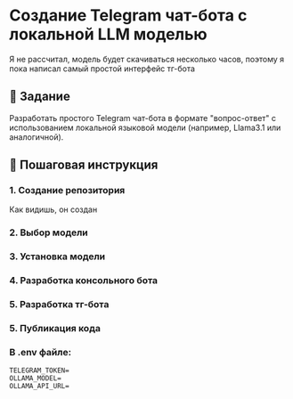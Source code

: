 # Создание Telegram чат-бота с локальной LLM моделью
Я не рассчитал, модель будет скачиваться несколько часов, поэтому я пока написал самый простой интерфейс тг-бота

## 📌 Задание
Разработать простого Telegram чат-бота в формате "вопрос-ответ" с использованием локальной языковой модели (например, Llama3.1 или аналогичной).

## 🚀 Пошаговая инструкция

### 1. Создание репозитория
Как видишь, он создан

### 2. Выбор модели


### 3. Установка модели
### 4. Разработка консольного бота
### 5. Разработка тг-бота
### 5. Публикация кода

### В .env файле:
```
TELEGRAM_TOKEN=
OLLAMA_MODEL=
OLLAMA_API_URL=
```